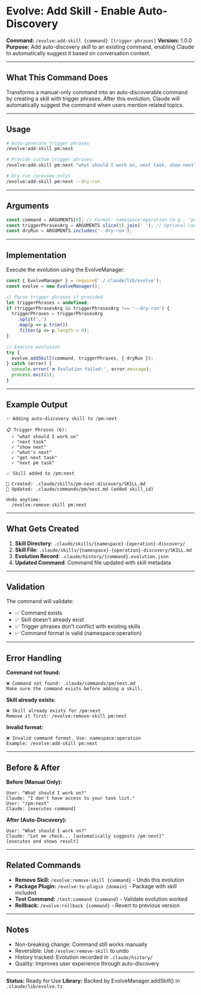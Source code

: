 # Evolve: Add Skill - Enable Auto-Discovery

**Command:** `/evolve:add-skill {command} [trigger-phrases]`
**Version:** 1.0.0
**Purpose:** Add auto-discovery skill to an existing command, enabling Claude to automatically suggest it based on conversation context.

---

## What This Command Does

Transforms a manual-only command into an auto-discoverable command by creating a skill with trigger phrases. After this evolution, Claude will automatically suggest the command when users mention related topics.

---

## Usage

```bash
# Auto-generate trigger phrases
/evolve:add-skill pm:next

# Provide custom trigger phrases
/evolve:add-skill pm:next "what should I work on, next task, show next"

# Dry run (preview only)
/evolve:add-skill pm:next --dry-run
```

---

## Arguments

```javascript
const command = ARGUMENTS[0]; // Format: namespace:operation (e.g., "pm:next")
const triggerPhrasesArg = ARGUMENTS.slice(1).join(' '); // Optional comma-separated phrases
const dryRun = ARGUMENTS.includes('--dry-run');
```

---

## Implementation

Execute the evolution using the EvolveManager:

```javascript
const { EvolveManager } = require('./.claude/lib/evolve');
const evolve = new EvolveManager();

// Parse trigger phrases if provided
let triggerPhrases = undefined;
if (triggerPhrasesArg && triggerPhrasesArg !== '--dry-run') {
  triggerPhrases = triggerPhrasesArg
    .split(',')
    .map(p => p.trim())
    .filter(p => p.length > 0);
}

// Execute evolution
try {
  evolve.addSkill(command, triggerPhrases, { dryRun });
} catch (error) {
  console.error('❌ Evolution failed:', error.message);
  process.exit(1);
}
```

---

## Example Output

```
✨ Adding auto-discovery skill to /pm:next

📋 Trigger Phrases (6):
  ✓ "what should I work on"
  ✓ "next task"
  ✓ "show next"
  ✓ "what's next"
  ✓ "get next task"
  ✓ "next pm task"

✅ Skill added to /pm:next

📂 Created: .claude/skills/pm-next-discovery/SKILL.md
📝 Updated: .claude/commands/pm/next.md (added skill_id)

Undo anytime:
  /evolve:remove-skill pm:next
```

---

## What Gets Created

1. **Skill Directory**: `.claude/skills/{namespace}-{operation}-discovery/`
2. **Skill File**: `.claude/skills/{namespace}-{operation}-discovery/SKILL.md`
3. **Evolution Record**: `.claude/history/{command}.evolution.json`
4. **Updated Command**: Command file updated with skill metadata

---

## Validation

The command will validate:
- ✅ Command exists
- ✅ Skill doesn't already exist
- ✅ Trigger phrases don't conflict with existing skills
- ✅ Command format is valid (namespace:operation)

---

## Error Handling

**Command not found:**
```
❌ Command not found: .claude/commands/pm/next.md
Make sure the command exists before adding a skill.
```

**Skill already exists:**
```
❌ Skill already exists for /pm:next
Remove it first: /evolve:remove-skill pm:next
```

**Invalid format:**
```
❌ Invalid command format. Use: namespace:operation
Example: /evolve:add-skill pm:next
```

---

## Before & After

**Before (Manual Only):**
```
User: "What should I work on?"
Claude: "I don't have access to your task list."
User: "/pm:next"
Claude: [executes command]
```

**After (Auto-Discovery):**
```
User: "What should I work on?"
Claude: "Let me check... [automatically suggests /pm:next]"
[executes and shows result]
```

---

## Related Commands

- **Remove Skill:** `/evolve:remove-skill {command}` - Undo this evolution
- **Package Plugin:** `/evolve:to-plugin {domain}` - Package with skill included
- **Test Command:** `/test:command {command}` - Validate evolution worked
- **Rollback:** `/evolve:rollback {command}` - Revert to previous version

---

## Notes

- Non-breaking change: Command still works manually
- Reversible: Use `/evolve:remove-skill` to undo
- History tracked: Evolution recorded in `.claude/history/`
- Quality: Improves user experience through auto-discovery

---

**Status:** Ready for Use
**Library:** Backed by EvolveManager.addSkill() in `.claude/lib/evolve.ts`
